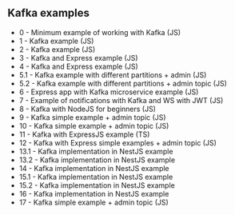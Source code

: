 ## Kafka examples

- 0 - Minimum example of working with Kafka (JS)
- 1 - Kafka example (JS)
- 2 - Kafka example (JS)
- 3 - Kafka and Express example (JS)
- 4 - Kafka and Express example (JS)
- 5.1 - Kafka example with different partitions + admin (JS)
- 5.2 - Kafka example with different partitions + admin topic (JS)
- 6 - Express app with Kafka microservice example (JS)
- 7 - Example of notifications with Kafka and WS with JWT (JS)
- 8 - Kafka with NodeJS for beginners (JS)
- 9 - Kafka simple example + admin topic (JS)
- 10 - Kafka simple example + admin topic (JS)
- 11 - Kafka with ExpressJS example (TS)
- 12 - Kafka with Express simple examples + admin topic (JS)
- 13.1 - Kafka implementation in NestJS example
- 13.2 - Kafka implementation in NestJS example
- 14 - Kafka implementation in NestJS example
- 15.1 - Kafka implementation in NestJS example
- 15.2 - Kafka implementation in NestJS example
- 16 - Kafka implementation in NestJS example
- 17 - Kafka simple example + admin topic (JS)

